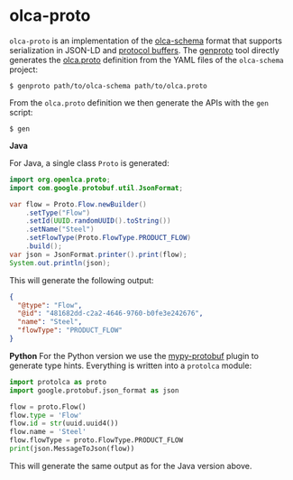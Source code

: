 # olca-proto
`olca-proto` is an implementation of the
[olca-schema](https://github.com/GreenDelta/olca-schema)
format that supports serialization in JSON-LD and
[protocol buffers](https://developers.google.com/protocol-buffers). The
[genproto](./scripts/genproto/main.go) tool directly generates the
[olca.proto](olca.proto) definition from the YAML files of the `olca-schema`
project:

```
$ genproto path/to/olca-schema path/to/olca.proto
```

From the `olca.proto` definition we then generate the APIs with the `gen`
script:

```
$ gen
```

__Java__

For Java, a single class `Proto` is generated:

```java
import org.openlca.proto;
import com.google.protobuf.util.JsonFormat;

var flow = Proto.Flow.newBuilder()
    .setType("Flow")
    .setId(UUID.randomUUID().toString())
    .setName("Steel")
    .setFlowType(Proto.FlowType.PRODUCT_FLOW)
    .build();
var json = JsonFormat.printer().print(flow);
System.out.println(json);
```

This will generate the following output:

```json
{
  "@type": "Flow",
  "@id": "481682dd-c2a2-4646-9760-b0fe3e242676",
  "name": "Steel",
  "flowType": "PRODUCT_FLOW"
}
```

__Python__
For the Python version we use the
[mypy-protobuf](https://github.com/dropbox/mypy-protobuf) plugin to generate
type hints. Everything is written into a `protolca` module:

```python
import protolca as proto
import google.protobuf.json_format as json

flow = proto.Flow()
flow.type = 'Flow'
flow.id = str(uuid.uuid4())
flow.name = 'Steel'
flow.flowType = proto.FlowType.PRODUCT_FLOW
print(json.MessageToJson(flow))
```

This will generate the same output as for the Java version above.
